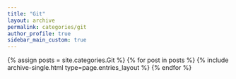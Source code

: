 ```yaml
---
title: "Git"
layout: archive
permalink: categories/git
author_profile: true
sidebar_main_custom: true
---
```


<!-- 카테고리 이름 : Android Basic -->

{% assign posts = site.categories.Git %}
{% for post in posts %} {% include archive-single.html type=page.entries_layout %} {% endfor %}